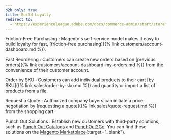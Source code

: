 ```yaml
---
b2b_only: true
title: Build Loyalty
redirect to:
  - https://experienceleague.adobe.com/docs/commerce-admin/start/storefront/enhanced-experiences.html#retain-customers
---
```


Friction-Free Purchasing
:  Magento's self-service model makes it easy to build loyalty for fast, [friction-free purchasing]({% link customers/account-dashboard.md %}).

Fast Reordering
:  Customers can create new orders based on [previous orders]({% link customers/account-dashboard-my-orders.md %}) from the convenience of their customer account.

Order by SKU
:  Customers can add individual products to their cart [by SKU]({% link sales/order-by-sku.md %}) and quantity or import a list of products from a file.

Request a Quote
:  Authorized company buyers can initiate a price negotiation by [requesting a quote]({% link sales/quote-request.md %}) from the shopping cart.

Punch Out Solutions
:  Establish new customers with third-party solutions, such as [Punch Out Catalogs][2] and [PunchOut2Go][3]. You can find these solutions on the [Magento Marketplace][1]{:target="_blank"}.

[1]: https://marketplace.magento.com/
[2]: https://www.punchoutcatalogs.com/
[3]: https://www.punchout2go.com/
